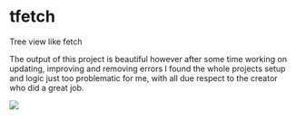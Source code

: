 # tfetch
Tree view like fetch  

The output of this project is beautiful however after some time working on updating, improving and removing errors I found the whole projects setup and logic just too problematic for me, with all due respect to the creator who did a great job.

![](1.png)<br />
